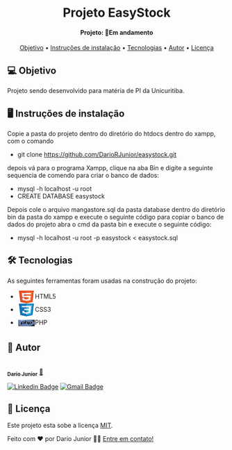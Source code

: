 <h1 align="center">
    Projeto EasyStock
</h1>
<h4 align="center"> 
Projeto: 🚀Em andamento
</h4>
<p align="center">
 <a href="#-objetivo">Objetivo</a> •
 <a href="#-Pré-Visualização">Instruções de instalação</a> •
 <a href="#-tecnologias">Tecnologias</a> •
 <a href="#-autor">Autor</a> • 
 <a href="#-licença">Licença</a>
</p>

## 💻 Objetivo
 
 Projeto sendo desenvolvido para matéria de PI da Unicuritiba.

## 🖥️ Instruções de instalação

Copie a pasta do projeto dentro do diretório do htdocs dentro do xampp, com o comando
- git clone https://github.com/DarioRJunior/easystock.git

depois vá para o programa Xampp, clique na aba Bin e digite a seguinte sequencia de comendo para criar o banco de dados:
- mysql -h localhost -u root
- CREATE DATABASE easystock

Depois cole o arquivo mangastore.sql da pasta database dentro do diretório bin da pasta do xampp e execute o seguinte código para copiar o banco de dados do projeto
abra o cmd da pasta bin e execute o seguinte código:
- mysql -h localhost -u root -p easystock < easystock.sql


## 🛠 Tecnologias

As seguintes ferramentas foram usadas na construção do projeto:

- <img align="center" alt="Dario-HTML" height="30" width="40" src="https://raw.githubusercontent.com/devicons/devicon/master/icons/html5/html5-original.svg">HTML5
- <img align="center" alt="Dario-CSS" height="30" width="40" src="https://raw.githubusercontent.com/devicons/devicon/master/icons/css3/css3-original.svg">CSS3
- <img align="center" alt="Dario-PHP" height="30" width="40" src="https://raw.githubusercontent.com/devicons/devicon/master/icons/php/php-original.svg">PHP

## 🦸 Autor

<a href="https://dariojunior.netlify.app/">
 <img style="border-radius: 50%;" src="https://avatars.githubusercontent.com/u/62716267?v=4" width="100px;" alt=""/>
 <br />
 <sub><b>Dario Junior</b></sub></a> <a href="https://dariojunior.netlify.app/">🚀</a>
 <br />

[![Linkedin Badge](https://img.shields.io/badge/-Dario-blue?style=flat-square&logo=Linkedin&logoColor=white&link=https://www.linkedin.com/in/dariocode/)](https://www.linkedin.com/in/dariocode/) 
[![Gmail Badge](https://img.shields.io/badge/-darioarjr321@gmail.com-c14438?style=flat-square&logo=Gmail&logoColor=white&link=mailto:darioarjr321@gmail.com)](mailto:darioarjr321@gmail.com)


## 📝 Licença

Este projeto esta sobe a licença [MIT](./LICENSE).

Feito com ❤️ por Dario Junior 👋🏽 [Entre em contato!](https://www.linkedin.com/in/dariocode/)
